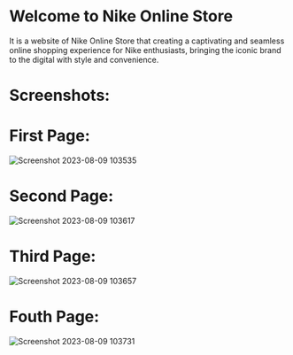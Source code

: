 # Welcome to Nike Online Store

It is a website of Nike Online Store that creating a captivating and seamless
online shopping experience for Nike enthusiasts, bringing the iconic brand
to the digital with style and convenience.

# Screenshots:

# First Page:
![Screenshot 2023-08-09 103535](https://github.com/AnishDebnath/Nike-Online-Store/assets/118295754/e2be1a12-5f9e-4468-bf0e-a6968dfbc2b7)

# Second Page:
![Screenshot 2023-08-09 103617](https://github.com/AnishDebnath/Nike-Online-Store/assets/118295754/5f55eafa-39b0-4769-905d-117b47dbaa3a)

# Third Page:
![Screenshot 2023-08-09 103657](https://github.com/AnishDebnath/Nike-Online-Store/assets/118295754/c7bea5f3-f765-4648-9ff9-85c045cd4086)

# Fouth Page:
![Screenshot 2023-08-09 103731](https://github.com/AnishDebnath/Nike-Online-Store/assets/118295754/a5604fc6-efe7-4a93-ba8d-cc6809c055a6)
